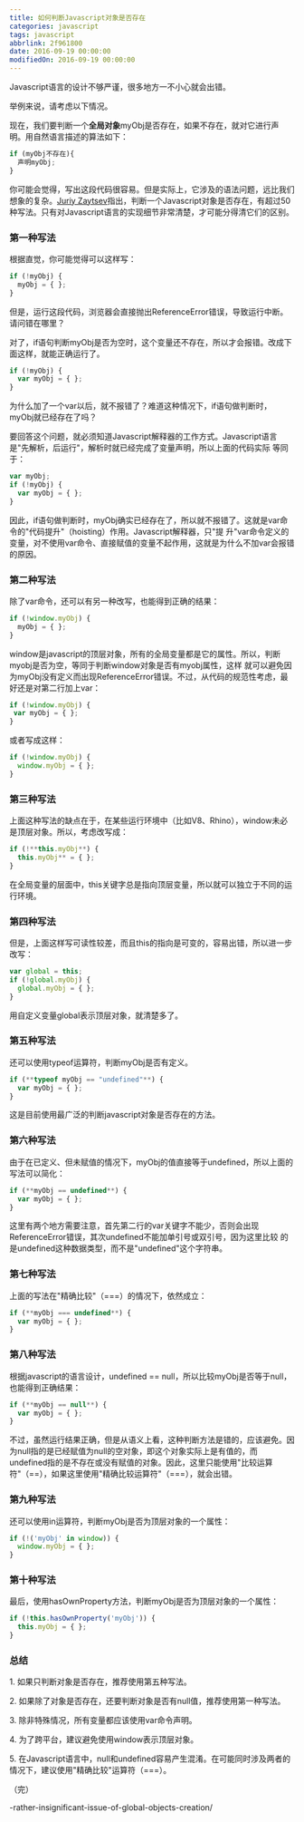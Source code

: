 ```yaml
---
title: 如何判断Javascript对象是否存在
categories: javascript
tags: javascript
abbrlink: 2f961800
date: 2016-09-19 00:00:00
modifiedOn: 2016-09-19 00:00:00
---
```

Javascript语言的设计不够严谨，很多地方一不小心就会出错。

举例来说，请考虑以下情况。

现在，我们要判断一个**全局对象**myObj是否存在，如果不存在，就对它进行声明。用自然语言描述的算法如下：
```javascript
if (myObj不存在){
  声明myObj;
}
```
你可能会觉得，写出这段代码很容易。但是实际上，它涉及的语法问题，远比我们想象的复杂。[Juriy Zaytsev][1]指出，判断一个Javascript对象是否存在，有超过50种写法。只有对Javascript语言的实现细节非常清楚，才可能分得清它们的区别。

<!--more-->

### **第一种写法**

根据直觉，你可能觉得可以这样写：
```javascript
if (!myObj) {
  myObj = { };
}
```
但是，运行这段代码，浏览器会直接抛出ReferenceError错误，导致运行中断。请问错在哪里？

对了，if语句判断myObj是否为空时，这个变量还不存在，所以才会报错。改成下面这样，就能正确运行了。
```javascript
if (!myObj) {
  var myObj = { };
}
```
为什么加了一个var以后，就不报错了？难道这种情况下，if语句做判断时，myObj就已经存在了吗？

要回答这个问题，就必须知道Javascript解释器的工作方式。Javascript语言是"先解析，后运行"，解析时就已经完成了变量声明，所以上面的代码实际
等同于：
```javascript
var myObj;
if (!myObj) {
  var myObj = { };
}
```
因此，if语句做判断时，myObj确实已经存在了，所以就不报错了。这就是var命令的"代码提升"（hoisting）作用。Javascript解释器，只"提
升"var命令定义的变量，对不使用var命令、直接赋值的变量不起作用，这就是为什么不加var会报错的原因。

### **第二种写法**

除了var命令，还可以有另一种改写，也能得到正确的结果：
```javascript
if (!window.myObj) {
  myObj = { };
}
```
window是javascript的顶层对象，所有的全局变量都是它的属性。所以，判断myobj是否为空，等同于判断window对象是否有myobj属性，这样
就可以避免因为myObj没有定义而出现ReferenceError错误。不过，从代码的规范性考虑，最好还是对第二行加上var：
```javascript
if (!window.myObj) {
 var myObj = { };
}
```
或者写成这样：
```javascript
if (!window.myObj) {
  window.myObj = { };
}
```
### **第三种写法**

上面这种写法的缺点在于，在某些运行环境中（比如V8、Rhino），window未必是顶层对象。所以，考虑改写成：
```javascript
if (!**this.myObj**) {
  this.myObj** = { };
}
```
在全局变量的层面中，this关键字总是指向顶层变量，所以就可以独立于不同的运行环境。

### **第四种写法**

但是，上面这样写可读性较差，而且this的指向是可变的，容易出错，所以进一步改写：
```javascript
var global = this;
if (!global.myObj) {
  global.myObj = { };
}
```
用自定义变量global表示顶层对象，就清楚多了。

### **第五种写法**

还可以使用typeof运算符，判断myObj是否有定义。
```javascript
if (**typeof myObj == "undefined"**) {
  var myObj = { };
}
```
这是目前使用最广泛的判断javascript对象是否存在的方法。

### **第六种写法**

由于在已定义、但未赋值的情况下，myObj的值直接等于undefined，所以上面的写法可以简化：
```javascript
if (**myObj == undefined**) {
  var myObj = { };
}
```
这里有两个地方需要注意，首先第二行的var关键字不能少，否则会出现ReferenceError错误，其次undefined不能加单引号或双引号，因为这里比较
的是undefined这种数据类型，而不是"undefined"这个字符串。

### **第七种写法**

上面的写法在"精确比较"（===）的情况下，依然成立：
```javascript
if (**myObj === undefined**) {
  var myObj = { };
}
```

### **第八种写法**

根据javascript的语言设计，undefined == null，所以比较myObj是否等于null，也能得到正确结果：
```javascript
if (**myObj == null**) {
  var myObj = { };
}
```
不过，虽然运行结果正确，但是从语义上看，这种判断方法是错的，应该避免。因为null指的是已经赋值为null的空对象，即这个对象实际上是有值的，而undefined指的是不存在或没有赋值的对象。因此，这里只能使用"比较运算符"（==），如果这里使用"精确比较运算符"（===），就会出错。

### **第九种写法**

还可以使用in运算符，判断myObj是否为顶层对象的一个属性：
```javascript
if (!('myObj' in window)) {
  window.myObj = { };
}
```
### **第十种写法**

最后，使用hasOwnProperty方法，判断myObj是否为顶层对象的一个属性：
```javascript
if (!this.hasOwnProperty('myObj')) {
  this.myObj = { };
}
```
### **总结**

1\. 如果只判断对象是否存在，推荐使用第五种写法。

2\. 如果除了对象是否存在，还要判断对象是否有null值，推荐使用第一种写法。

3\. 除非特殊情况，所有变量都应该使用var命令声明。

4\. 为了跨平台，建议避免使用window表示顶层对象。

5\. 在Javascript语言中，null和undefined容易产生混淆。在可能同时涉及两者的情况下，建议使用"精确比较"运算符（===）。

（完）  

   [1]: http://perfectionkills.com/unnecessarily-comprehensive-look-into-a
-rather-insignificant-issue-of-global-objects-creation/

